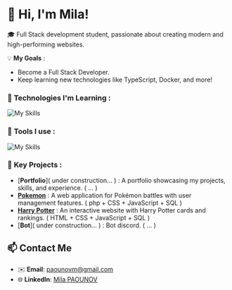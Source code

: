 # 👋 Hi, I'm Mila!

🎓 Full Stack development student, passionate about creating modern and high-performing websites.

💡 **My Goals** :
- Become a Full Stack Developer.
- Keep learning new technologies like TypeScript, Docker, and more!

### 🚀 **Technologies I'm Learning** :
![My Skills](https://skillicons.dev/icons?i=js,html,css,tailwind,python,php,mysql,symfony,sass)
### 🚀 **Tools I use** :
![My Skills](https://skillicons.dev/icons?i=git,vscode,postman,figma,illustrator,notion)

### 🌟 **Key Projects** :
- [**Portfolio**]( under construction... ) :  A portfolio showcasing my projects, skills, and experience. ( ... )
- [**Pokemon**](https://github.com/AS-Ven/pokemonBattle) : A web application for Pokémon battles with user management features. ( php + CSS + JavaScript + SQL )
- [**Harry Potter**](https://github.com/Mila2809/Site-Carte-API-HP) : An interactive website with Harry Potter cards and rankings.   ( HTML + CSS + JavaScript + SQL )
- [**Bot**]( under construction... ) : Bot discord. ( ... )

## 📫 **Contact Me**
- ✉️ **Email**: paounovm@gmail.com  
- 🌐 **LinkedIn**: [Mila PAOUNOV](https://www.linkedin.com/in/mila-paounov-759935291/)
